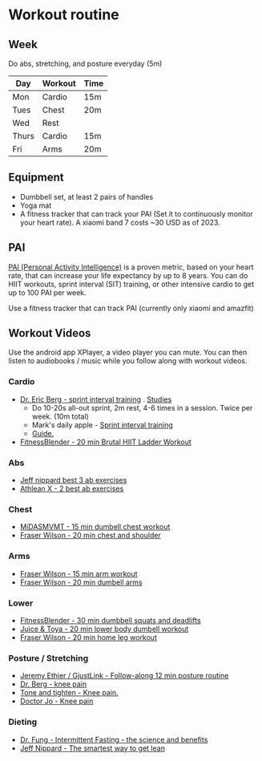 # Workout routine

## Week

Do abs, stretching, and posture everyday (5m)

| Day   | Workout | Time |
| ----- | ------- | ---- |
| Mon   | Cardio  | 15m  |
| Tues  | Chest   | 20m  |
| Wed   | Rest    |      |
| Thurs | Cardio  | 15m  |
| Fri   | Arms    | 20m  |

## Equipment

- Dumbbell set, at least 2 pairs of handles
- Yoga mat
- A fitness tracker that can track your PAI (Set it to continuously monitor your heart rate). A xiaomi band 7 costs ~30 USD as of 2023.

## PAI

[PAI (Personal Activity Intelligence)](https://www.ntnu.edu/cerg/personal-activity-intelligence) is a proven metric, based on your heart rate, that can increase your life expectancy by up to 8 years. You can do HIIT workouts, sprint interval (SIT) training, or other intensive cardio to get up to 100 PAI per week.

Use a fitness tracker that can track PAI (currently only xiaomi and amazfit)

## Workout Videos

Use the android app XPlayer, a video player you can mute. You can then listen to audiobooks / music while you follow along with workout videos.

### Cardio

- [Dr. Eric Berg - sprint interval training](https://youtube.com/watch?v=_eB3z1mhlBw) . [Studies](https://runrepeat.com/sprint-interval-training)
  - Do 10-20s all-out sprint, 2m rest, 4-6 times in a session. Twice per week. (10m total)
  - Mark's daily apple - [Sprint interval training](https://youtube.com/watch?v=2YogM9wXAJg)
  - [Guide.](https://experiencelife.lifetime.life/article/the-beginners-guide-to-sprint-interval-training/)
- [FitnessBlender - 20 min Brutal HIIT Ladder Workout](https://youtube.com/watch?v=cZnsLVArIt8)

### Abs

- [Jeff nippard best 3 ab exercises](https://youtube.com/watch?v=2RrGnjxSsiA)
- [Athlean X - 2 best ab exercises](https://youtube.com/watch?v=HhXl6NAxUAo)

### Chest

- [MiDASMVMT - 15 min dumbell chest workout](https://youtube.com/watch?v=4o1YzksPuqg)
- [Fraser Wilson - 20 min chest and shoulder](https://youtube.com/watch?v=TDtemhu9PjA)

### Arms

- [Fraser Wilson - 15 min arm workout](https://youtube.com/watch?v=UY6-JzdnHUM)
- [Fraser Wilson - 20 min dumbell arms](https://youtube.com/watch?v=nzwU9RR6l2w)

### Lower

- [FitnessBlender - 30 min dumbbell squats and deadlifts](https://youtube.com/watch?v=R0FxMguetIw)
- [Juice & Toya - 20 min lower body dumbell workout](https://youtube.com/watch?v=_PRk8DH2_mY)
- [Fraser Wilson - 20 min home leg workout](https://youtube.com/watch?v=-wg9g9Uxomg)

### Posture / Stretching

- [Jeremy Ethier / GjustLink - Follow-along 12 min posture routine ](https://youtube.com/watch?v=oV67sCZwBuc)
- [Dr. Berg - knee pain](https://youtube.com/watch?v=1NF6XAJq7KE)
- [Tone and tighten - Knee pain.](https://youtube.com/watch?v=ikt6NME0k9E)
- [Doctor Jo - Knee pain](https://youtube.com/watch?v=UW8UWZ2gvd0)

### Dieting

- [Dr. Fung - Intermittent Fasting - the science and benefits](https://youtube.com/watch?v=7nJgHBbEgsE)
- [Jeff Nippard - The smartest way to get lean](https://youtube.com/watch?v=d8V9ZaSq9Oc)
